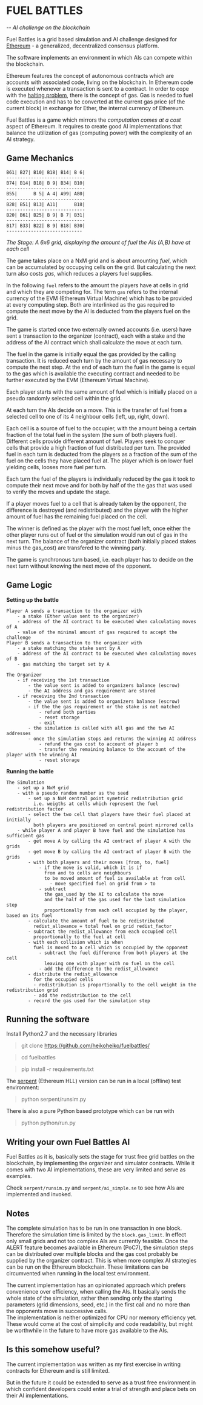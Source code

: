 FUEL BATTLES
============
-- *AI challenge on the blockchain*

Fuel Battles is a grid based simulation and AI challenge designed for [Ethereum](https://github.com/ethereum/wiki/wiki) - a generalized, decentralized consensus platform.

The software implements an environment in which AIs can compete within the blockchain.

Ethereum features the concept of autonomous contracts which are accounts with associated code, living on the blockchain. In Ethereum code is executed whenever a transaction is sent to a contract. In order to cope with the [halting problem](https://en.wikipedia.org/wiki/Halting_problem), there is the concept of gas. Gas is needed to fuel code execution and has to be converted at the current gas price (of the current block) in exchange for Ether, the internal currency of Ethereum.

Fuel Battles is a game which mirrors the *computation comes at a cost* aspect of Ethereum. It requires to create good AI implementations that balance the utilization of gas (computing power) with the complexity of an AI strategy.

Game Mechanics
--------------

```
B61| B27| B10| B18| B14| B 6|
-----------------------------
B74| B14| B18| B 9| B34| B10|
-----------------------------
B55|      B 5| A 4| A99| A80|
-----------------------------
B28| B51| B13| A11|      B18|
-----------------------------
B20| B61| B25| B 9| B 7| B31|
-----------------------------
B17| B33| B22| B 9| B18| B30|
----------------------------
```
*The Stage: A 6x6 grid, displaying the amount of fuel the AIs (A,B) have at each cell*

The game takes place on a NxM grid and is about amounting *fuel*, which can be accumulated by occupying cells on the grid. But calculating the next turn also costs *gas*, which reduces a players fuel supplies.

In the following `fuel` refers to the amount the players have at cells in grid and which they are competing for. The term `gas` refers to the internal currency of the EVM (Ethereum Virtual Machine) which has to be provided at every computing step. Both are interlinked as the gas required to compute the next move by the AI is deducted from the players fuel on the grid.

The game is started once two externally owned accounts (i.e. users) have sent a transaction to the organizer (contract), each with a stake and the address of the AI contract which shall calculate the move at each turn.

The fuel in the game is initially equal the gas provided by the calling transaction. It is reduced each turn by the amount of gas necessary to compute the next step. At the end of each turn the fuel in the game is equal to the gas which is available the executing contract and needed to be further executed by the EVM (Ethereum Virtual Machine).

Each player starts with the same amount of fuel which is initially placed on a pseudo randomly selected cell within the grid.

At each turn the AIs decide on a move.  This is the transfer of fuel from a selected cell to one of its 4 neighbour cells (left, up, right, down).

Each cell is a source of fuel to the occupier, with the amount being a certain fraction of the total fuel in the system (the sum of both players fuel). Different cells provide different amount of fuel. Players seek to conquer cells that provide a high fraction of fuel distributed per turn. The provided fuel in each turn is deducted from the players as a fraction of the sum of the fuel on the cells they have placed fuel at. The player which is on lower fuel yielding cells, looses more fuel per turn.

Each turn the fuel of the players is individually reduced by the gas it took to compute their next move and for both by half of the the gas that was used to verify the moves and update the stage.

If a player moves fuel to a cell that is already taken by the opponent, the difference is destroyed (and redistributed) and the player with the higher amount of fuel has the remaining fuel placed on the cell.

The winner is defined as the player with the most fuel left, once either the other player runs out of fuel or the simulation would run out of gas in the next turn. The balance of the organizer contract (both initially placed stakes minus the gas_cost) are transfered to the winning party.

The game is synchronous turn based, i.e. each player has to decide on the next turn without knowing the next move of the opponent.

Game Logic
----------

**Setting up the battle**

    Player A sends a transaction to the organizer with
        - a stake (Ether value sent to the organizer)
        - address of the AI contract to be executed when calculating moves of A
        - value of the minimal amount of gas required to accept the challenge
    Player B sends a transaction to the organizer with
        - a stake matching the stake sent by A
        - address of the AI contract to be executed when calculating moves of B
        - gas matching the target set by A

    The Organizer
        - if receiving the 1st transaction
            - the value sent is added to organizers balance (escrow)
            - the AI address and gas requirement are stored
        - if receiving the 2nd transaction
            - the value sent is added to organizers balance (escrow)
            - if the the gas requirement or the stake is not matched
                - refund both parties
                - reset storage
                - exit
            - the simulation is called with all gas and the two AI addresses
            - once the simulation stops and returns the winning AI address
                - refund the gas cost to account of player b
                - transfer the remaining balance to the account of the player with the winning AI
                - reset storage

**Running the battle**

    The Simulation
        - set up a NxM grid
        - with a pseudo random number as the seed
            - set up a NxM central point symetric redistribution grid
              i.e. weigths at cells which represent the fuel redistribution factor
            - select the two cell that players have their fuel placed at initially
              both players are positioned on central point mirrored cells
        - while player A and player B have fuel and the simulation has sufficient gas
            - get move A by calling the AI contract of player A with the grids
            - get move B by calling the AI contract of player B with the grids
            - with both players and their moves [from, to, fuel]
                - if the move is valid, which it is if
                  from and to cells are neighbours
                  to be moved amount of fuel is available at from cell
                    - move specified fuel on grid from > to
                - subtract
                  the gas_used by the AI to calculate the move
                  and the half of the gas used for the last simulation step
                  proportionally from each cell occupied by the player, based on its fuel
            - calculate the amount of fuel to be redistributed
              redist_allowance = total fuel on grid redist_factor
            - subtract the redist_allowance from each occupied cell
              proportionally to the fuel at cell
            - with each collision which is when 
              fuel is moved to a cell which is occupied by the opponent
                - subtract the fuel difference from both players at the cell
                  leaving one with player with no fuel on the cell
                - add the difference to the redist_allowance
            - distribute the redist_allowance
              for the occupied cells
              - redistribution is proportionally to the cell weight in the redistribution grid
              - add the redistribution to the cell 
            - record the gas used for the simulation step


Running the software
--------------------

Install Python2.7 and the necessary libraries
> git clone https://github.com/heikoheiko/fuelbattles/

> cd fuelbattles

> pip install -r requirements.txt

The [serpent](https://github.com/ethereum/wiki/wiki/Serpent) (Ethereum HLL) version can be run in a local (offline) test environment:
> python serpent/runsim.py

There is also a pure Python based prototype which can be run with
> python python/run.py



Writing your own Fuel Battles AI
--------------------

Fuel Battles as it is, basically sets the stage for trust free grid battles on the blockchain, by implementing the organizer and simulator contracts.
While it comes with two AI implementations, these are very limited and serve as examples.

Check `serpent/runsim.py` and `serpent/ai_simple.se` to see how AIs are implemented and invoked. 


Notes
-----

The complete simulation has to be run in one transaction in one block. Therefore the simulation time is limited by the `block.gas_limit`. In effect only small grids and not too complex AIs are currently feasible. Once the ALERT feature becomes available in Ethereum (PoC7), the simulation steps can be distributed over multiple blocks and the gas cost probably be supplied by the organizer contract. This is when more complex AI strategies can be run on the Ethereum blockchain. These limitations can be circumvented when running in the local test environment.

The current implementation has an opinionated approach which prefers convenience over efficiency, when calling the AIs. It basically sends the whole state of the simulation, rather then sending only the starting parameters (grid dimensions, seed, etc.) in the first call and no more than the opponents move in successive calls.  
The implementation is neither optimized for CPU nor memory efficiency yet. These would come at the cost of simplicity and code readability, but might be worthwhile in the future to have more gas available to the AIs.


Is this somehow useful?
-----------------------

The current implementation was written as my first exercise in writing contracts for Ethereum and is still limited.

But in the future it could be extended to serve as a trust free environment in which confident developers could enter a trial of strength and place bets on their AI implementations.


